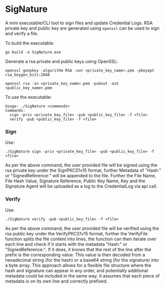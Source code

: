 # SigNature
A mini executable/CLI tool to sign files and update Credential Logs. RSA private key and public key are generated using `openssl` can be used to sign and verify a file.

To build the executable:

```go build -o SigNature.exe```

Generate a rsa private and public keys using OpenSSL:

``` openssl genpkey -algorithm RSA -out <private_key_name>.pem -pkeyopt rsa_keygen_bits:2048 ```

``` openssl rsa -in <private_key_name>.pem -pubout -out <public_key_name>.pem ```

To use the executable:

```
Usage: ./SigNature <commands>
Commands:
  sign -priv <private_key_file> -pub <public_key_file> -f <file>
  verify -pub <public_key_file> -f <file>

```

### Sign

Use:

```./SigNature sign -priv <private_key_file> -pub <public_key_file> -f <file>```

As per the above command, the user provided file will be signed using the rsa private key under the SignPKCS1v15 format, further Metadata of "Hash:" or "SignedReference:" will be appended to the file. Further the File Name, File Hash Value, Signature Reference, Public Key Name, Key and the Signature Agent will be uploaded as a log to the CredentialLog via api call.  


### Verify

Use:

```./SigNature verify -pub <public_key_file> -f <file>```

As per the above command, the user provided file will be verified using the rsa public key under the VerifyPKCS1v15 format, further the VerifyFile function splits the file content into lines, the function can then iterate over each line and check if it starts with the metadata "Hash:" or "SignedReference:". If it does, it knows that the rest of the line after the prefix is the corresponding value. This value is then decoded from a hexadecimal string (for the hash) or a base64 string (for the signature) into a byte array. This approach allows for a flexible file structure where the hash and signature can appear in any order, and potentially additional metadata could be included in the same way. It assumes that each piece of metadata is on its own line and correctly prefixed.  
